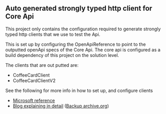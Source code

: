 ## Auto generated strongly typed http client for Core Api
This project only contains the configuration required to generate strongly typed http clients that we use to test the Api. 

This is set up by configuring the OpenApiReference to point to the outputted openApi specs of the Core Api. The core api is configured as a build dependency of this project on the solution level.

The clients that are out putted are:
- CoffeeCardClient
- CoffeeCardClientV2

See the following for more info in how to set up, and configure clients
- [Microsoft reference](https://learn.microsoft.com/en-us/aspnet/core/web-api/microsoft.dotnet-openapi?view=aspnetcore-8.0)
- [Blog explaining in detail](https://stevetalkscode.co.uk/openapireference-commands) ([Backup archive.org](https://web.archive.org/web/20240415183726/https://stevetalkscode.co.uk/openapireference-commands))
